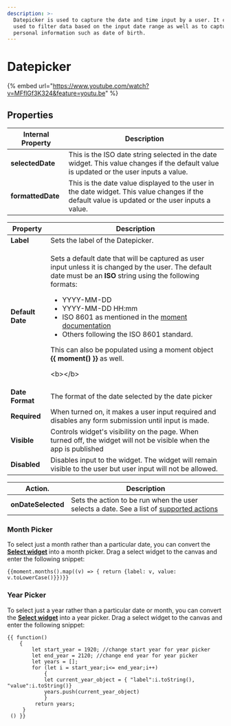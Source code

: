 ```yaml
---
description: >-
  Datepicker is used to capture the date and time input by a user. It can be
  used to filter data based on the input date range as well as to capture
  personal information such as date of birth.
---
```


# Datepicker

{% embed url="https://www.youtube.com/watch?v=MFflGf3K324&feature=youtu.be" %}

## Properties

| Internal Property | Description                                                                                                                                     |
| ----------------- | ----------------------------------------------------------------------------------------------------------------------------------------------- |
| **selectedDate**  | This is the ISO date string selected in the date widget. This value changes if the default value is updated or the user inputs a value.         |
| **formattedDate** | This is the date value displayed to the user in the date widget. This value changes if the default value is updated or the user inputs a value. |

| Property         | Description                                                                                                                                                                                                                                                                                                                                                                                                                                                                                                                            |
| ---------------- | -------------------------------------------------------------------------------------------------------------------------------------------------------------------------------------------------------------------------------------------------------------------------------------------------------------------------------------------------------------------------------------------------------------------------------------------------------------------------------------------------------------------------------------- |
| **Label**        | Sets the label of the Datepicker.                                                                                                                                                                                                                                                                                                                                                                                                                                                                                                      |
| **Default Date** | <p>Sets a default date that will be captured as user input unless it is changed by the user. The default date must be an <strong>ISO</strong> string using the following formats:</p><ul><li>YYYY-MM-DD</li><li>YYYY-MM-DD HH:mm</li><li>ISO 8601 as mentioned in the <a href="https://momentjs.com/docs/#/parsing/string/">moment documentation</a></li><li>Others following the ISO 8601 standard.</li></ul><p>This can also be populated using a moment object <strong>{{ moment() }}</strong> as well.</p><p>&#x3C;b>&#x3C;/b></p> |
| **Date Format**  | The format of the date selected by the date picker                                                                                                                                                                                                                                                                                                                                                                                                                                                                                     |
| **Required**     | When turned on, it makes a user input required and disables any form submission until input is made.                                                                                                                                                                                                                                                                                                                                                                                                                                   |
| **Visible**      | Controls widget's visibility on the page. When turned off, the widget will not be visible when the app is published                                                                                                                                                                                                                                                                                                                                                                                                                    |
| **Disabled**     | Disables input to the widget. The widget will remain visible to the user but user input will not be allowed.                                                                                                                                                                                                                                                                                                                                                                                                                           |

| Action.            | Description                                                                                                                                    |
| ------------------ | ---------------------------------------------------------------------------------------------------------------------------------------------- |
| **onDateSelected** | Sets the action to be run when the user selects a date. See a list of [supported actions](../core-concepts/writing-code/appsmith-framework.md) |

### Month Picker

To select just a month rather than a particular date, you can convert the [**Select widget**](dropdown-1.md) into a month picker. Drag a select widget to the canvas and enter the following snippet:

```
{{moment.months().map((v) => { return {label: v, value: v.toLowerCase()}})}}
```

### Year Picker

To select just a year rather than a particular date or month, you can convert the [**Select widget**](dropdown-1.md) into a year picker. Drag a select widget to the canvas and enter the following snippet:

```
{{ function()
    { 
        let start_year = 1920; //change start year for year picker 
        let end_year = 2120; //change end year for year picker 
        let years = []; 
        for (let i = start_year;i<= end_year;i++)
            { 
            let current_year_object = { "label":i.toString(), "value":i.toString()}
            years.push(current_year_object) 
            } 
         return years; 
     }
 () }}
```

